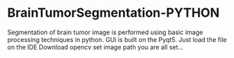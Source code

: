 # BrainTumorSegmentation-PYTHON
Segmentation of brain tumor image is performed using basic image processing techniques in python.
GUi is built on the Pyqt5.
Just load the file on the IDE 
Download opencv
set image path
you are all set...
